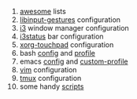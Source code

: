1. [awesome](./awesome/) lists
2. [libinput-gestures](./gestures/libinput-gestures.conf) configuration
3. [i3](./i3/config) window manager configuration
4. [i3status](./i3status/config) bar configuration
5. [xorg-touchpad](./xorg.conf.d/90-touchpad.conf) configuration
6. bash [config](.bashrc) and [profile](.profile)
7. emacs [config](.emacs) and [custom-profile](.emacs.custom.el)
8. [vim](init.vim) configuration
9. [tmux](.tmux.conf) configuration
10. some handy [scripts](./scripts/)